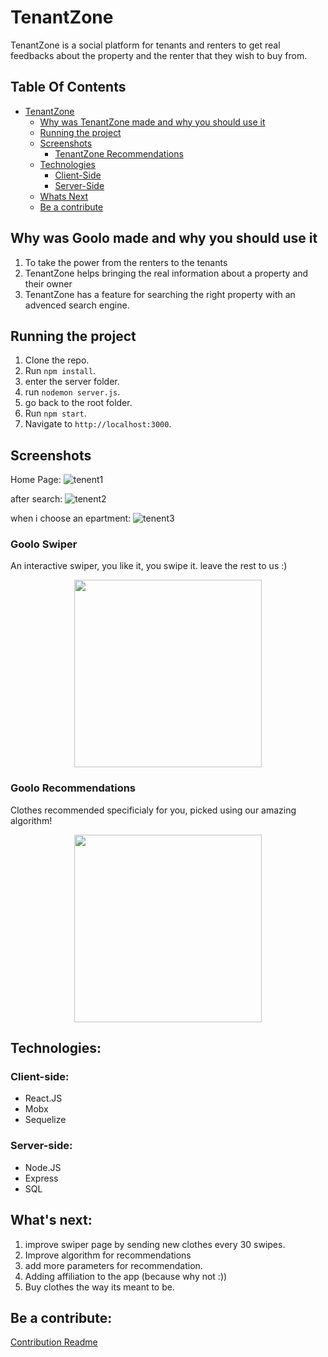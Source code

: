 # TenantZone

TenantZone is a social platform for tenants and renters to get real feedbacks about the property and the renter that they wish to buy from.

## Table Of Contents

- [TenantZone](#TenantZone)
  - [Why was TenantZone made and why you should use it](#Why-was-TenantZone-made-and-why-you-should-use-it)
  - [Running the project](#running-the-project)
  - [Screenshots](#screenshots)
    - [TenantZone Recommendations](#TenantZone-Recommendations)
  - [Technologies](#technologies)
    - [Client-Side](#client-side)
    - [Server-Side](#server-side)
  - [Whats Next](#whats-next)
  - [Be a contribute](#be-a-contribute)

## Why was Goolo made and why you should use it

1. To take the power from the renters to the tenants
2. TenantZone helps bringing the real information about a property and their owner
3. TenantZone has a feature for searching the right property with an advenced search engine.

## Running the project

1. Clone the repo.
2. Run `npm install`.
3. enter the server folder.
4. run `nodemon server.js`.
5. go back to the root folder.
6. Run `npm start`.
7. Navigate to `http://localhost:3000`.

## Screenshots

Home Page:
![tenent1](https://user-images.githubusercontent.com/110329485/197391571-38173d65-4756-45a9-b42c-c6a198bf6de8.jpeg)

after search:
![tenent2](https://user-images.githubusercontent.com/110329485/197391601-b0587b19-9393-4831-85f4-dfad838d5151.jpeg)

when i choose an epartment:
![tenent3](https://user-images.githubusercontent.com/110329485/197391613-720bf05a-57f4-481f-bd89-f98e021505a6.jpeg)


### Goolo Swiper

An interactive swiper, you like it, you swipe it.
leave the rest to us :)

<p align="center"><img src="./ImgsForReadMe/Swiper-screenshot.png" width="300" /></p>

### Goolo Recommendations

Clothes recommended specificialy for you,
picked using our amazing algorithm!

<p align="center"><img src="./ImgsForReadMe/Reccomendations-screenshot.png" width="300" /></p>

## Technologies:

### Client-side:

- React.JS
- Mobx
- Sequelize

### Server-side:

- Node.JS
- Express
- SQL

## What's next:

1. improve swiper page by sending new clothes every 30 swipes.
2. Improve algorithm for recommendations
3. add more parameters for recommendation.
4. Adding affiliation to the app (because why not :))
5. Buy clothes the way its meant to be.

## Be a contribute:

<a href="/CONTRIBUTION.md">Contribution Readme</a>
